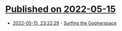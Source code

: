 # [Published on 2022-05-15](index.md)

* [2022-05-15, 23:22:29](https://news.ycombinator.com/item?id=31392145) - [Surfing the Gopherspace](https://charlieharrington.com/surfing-the-gopherspace/)
